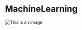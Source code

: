 # MachineLearning

![This is an image](https://github.com/mattiaventola/ChampionsFinal2020/blob/main/abstract.jpg)
